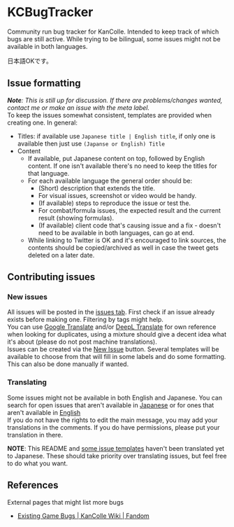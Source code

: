 # KCBugTracker
Community run bug tracker for KanColle. Intended to keep track of which bugs are still active. While trying to be bilingual, some issues might not be available in both languages.

日本語OKです。

## Issue formatting
***Note**: This is still up for discussion. If there are problems/changes wanted, contact me or make an issue with the meta label.*  
To keep the issues somewhat consistent, templates are provided when creating one. In general:
- Titles: if available use `Japanese title | English title`, if only one is available then just use `(Japanse or English) Title`
- Content
  - If available, put Japanese content on top, followed by English content. If one isn't available there's no need to keep the titles for that language.
  - For each available language the general order should be:
    - (Short) description that extends the title.
    - For visual issues, screenshot or video would be handy.
    - (If available) steps to reproduce the issue or test the.
    - For combat/formula issues, the expected result and the current result (showing formulas).
    - (If available) client code that's causing issue and a fix - doesn't need to be available in both languages, can go at end.
  - While linking to Twitter is OK and it's encouraged to link sources, the contents should be copied/archived as well in case the tweet gets deleted on a later date. 

## Contributing issues
### New issues
All issues will be posted in the [issues tab](https://github.com/Tibowl/KCBugTracker/issues). First check if an issue already exists before making one. Filtering by tags might help.  
You can use [Google Translate](https://translate.google.com/) and/or [DeepL Translate](https://www.deepl.com/translator) for own reference when looking for duplicates, using a mixture should give a decent idea what it's about (please do not post machine translations).  
Issues can be created via the [New Issue](https://github.com/Tibowl/KCBugTracker/issues/new/choose) button. Several templates will be available to choose from that will fill in some labels and do some formatting. This can also be done manually if wanted.  

### Translating  
Some issues might not be available in both English and Japanese. You can search for open issues that aren't available in [Japanese](https://github.com/Tibowl/KCBugTracker/issues?q=is%3Aopen+-label%3Alang%3A%E6%97%A5%E6%9C%AC%E8%AA%9E) or for ones that aren't available in [English](https://github.com/Tibowl/KCBugTracker/issues?q=is%3Aopen+-label%3Alang%3AEnglish)  
If you do not have the rights to edit the main message, you may add your translations in the comments. If you do have permissions, please put your translation in there.

**NOTE**: This README and [some issue templates](https://github.com/Tibowl/KCBugTracker/tree/master/.github/ISSUE_TEMPLATE) haven't been translated yet to Japanese. These should take priority over translating issues, but feel free to do what you want.  

## References
External pages that might list more bugs
- [Existing Game Bugs | KanColle Wiki | Fandom](https://kancolle.fandom.com/wiki/Existing_Game_Bugs)


